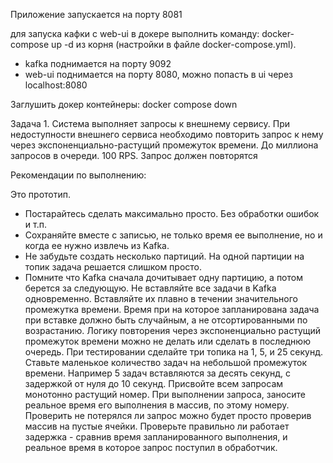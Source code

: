 Приложение запускается на порту 8081

для запуска кафки с web-ui в докере выполнить команду:
docker-compose up -d из корня (настройки в файле docker-compose.yml).
- kafka поднимается на порту 9092
- web-ui поднимается на порту 8080, можно попасть в ui через localhost:8080


Заглушить докер контейнеры:
docker compose down


Задача 1.
Система выполняет запросы к внешнему сервису. При недоступности внешнего сервиса необходимо
повторить запрос к нему через экспоненциально-растущий промежуток времени.
До миллиона запросов в очереди. 100 RPS. Запрос должен повторятся

Рекомендации по выполнению:

Это прототип.
- Постарайтесь сделать максимально просто. Без обработки ошибок и т.п.
- Сохраняйте вместе с записью, не только время ее выполнение, но и когда ее нужно извлечь из Kafka.
- Не забудьте создать несколько партиций. На одной партиции на топик задача решается слишком просто.
- Помните что Kafka сначала дочитывает одну партицию, а потом берется за следующую.
Не вставляйте все задачи в Kafka одновременно. Вставляйте их плавно в течении значительного промежутка времени.
Время при на которое запланирована задача при вставке должно быть случайным, а не отсортированными по возрастанию.
Логику повторения через экспоненциально растущий промежуток времени можно не делать или сделать в последнюю очередь.
При тестировании сделайте три топика на 1, 5, и 25 секунд. Ставьте маленькое количество задач на небольшой
промежуток времени. Например 5 задач вставляются за десять секунд, с задержкой от нуля до 10 секунд.
Присвойте всем запросам монотонно растущий номер. При выполнении запроса, заносите реальное время его выполнения в массив, по этому номеру. Проверить не потерялся ли запрос можно будет просто проверив массив на пустые ячейки. Проверьте правильно ли работает задержка - сравнив время запланированного выполнения, и реальное время в которое
запрос поступил в обработчик.

